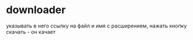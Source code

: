 # downloader

указывать в него ссылку на файл и имя с расширением, нажать кнопку скачать - он качает

